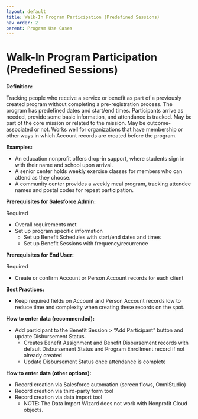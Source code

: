 ```yaml
---
layout: default
title: Walk-In Program Participation (Predefined Sessions)
nav_order: 2
parent: Program Use Cases
---
```


# Walk-In Program Participation (Predefined Sessions)
**Definition:**

Tracking people who receive a service or benefit as part of a previously created program without completing a pre-registration process. The program has predefined dates and start/end times. Participants arrive as needed, provide some basic information, and attendance is tracked. May be part of the core mission or related to the mission. May be outcome-associated or not. Works well for organizations that have membership or other ways in which Account records are created before the program. 

**Examples:**



* An education nonprofit offers drop-in support, where students sign in with their name and school upon arrival.
* A senior center holds weekly exercise classes for members who can attend as they choose.
* A community center provides a weekly meal program, tracking attendee names and postal codes for repeat participation.

**Prerequisites for Salesforce Admin:**

Required



* Overall requirements met
* Set up program specific information
    * Set up Benefit Schedules with start/end dates and times
    * Set up Benefit Sessions with frequency/recurrence 

**Prerequisites for End User:**

Required



* Create or confirm Account or Person Account records for each client

**Best Practices:**



* Keep required fields on Account and Person Account records low to reduce time and complexity when creating these records on the spot. 

**How to enter data (recommended):**



* Add participant to the Benefit Session > “Add Participant” button and update Disbursement Status.
    * Creates Benefit Assignment and Benefit Disbursement records with default Disbursement Status and Program Enrollment record if not already created
    * Update Disbursement Status once attendance is complete

**How to enter data (other options):**



* Record creation via Salesforce automation (screen flows, OmniStudio)
* Record creation via third-party form tool
* Record creation via data import tool
    * NOTE: The Data Import Wizard does not work with Nonprofit Cloud objects.


